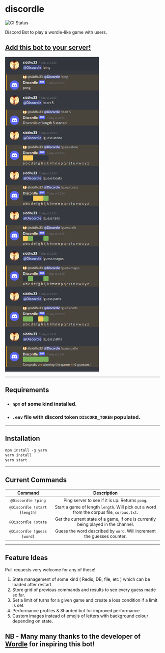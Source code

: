 # discordle 

![CI Status](https://github.com/siddhu33/discordle/actions/workflows/node.js.yml/badge.svg)

Discord Bot to play a wordle-like game with users. 

## [Add this bot to your server!](https://discord.com/oauth2/authorize?client_id=931245994681700453&permissions=292057982976&scope=bot)

![Image](images/Discordle.png)

---
## Requirements

- ### `npm` of some kind installed.
- ### `.env` file with discord token `DISCORD_TOKEN` populated.
---
## Installation
```shell
npm install -g yarn
yarn install
yarn start
```
---
## Current Commands

|Command|Description|
|:-:|:-:|
|`@Discordle !ping`| Ping server to see if it is up. Returns `pong`.|
|`@Discordle !start [length]`| Start a game of length `length`. Will pick out a word from the corpus file, `corpus.txt`.|
|`@Discordle !state`| Get the current state of a game, if one is currently being played in the channel.|
|`@Discordle !guess [word]`| Guess the word described by `word`. Will increment the guesses counter.|

---
## Feature Ideas

Pull requests very welcome for any of these!

1. State management of some kind ( Redis, DB, file, etc ) which can be loaded after restart.
2. Store grid of previous commands and results to see every guess made so far.
3. Set a limit of turns for a given game and create a loss condition if a limit is set.
4. Performance profiles & Sharded bot for improved performance
5. Custom images instead of emojis of letters with background colour depending on state.

## NB - Many many thanks to the developer of [Wordle](https://www.powerlanguage.co.uk/wordle/) for inspiring this bot!